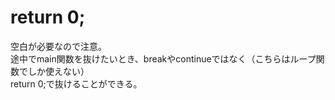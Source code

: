 # return 0;

空白が必要なので注意。  
途中でmain関数を抜けたいとき、breakやcontinueではなく（こちらはループ関数でしか使えない）  
return 0;で抜けることができる。
